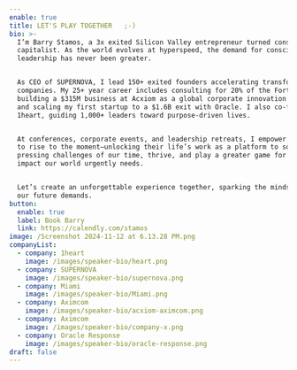 ```yaml
---
enable: true
title: LET'S PLAY TOGETHER   ;-)
bio: >-
  I’m Barry Stamos, a 3x exited Silicon Valley entrepreneur turned conscious
  capitalist. As the world evolves at hyperspeed, the demand for conscious
  leadership has never been greater.


  As CEO of SUPERNOVA, I lead 150+ exited founders accelerating transformative
  companies. My 25+ year career includes consulting for 20% of the Fortune 500,
  building a $315M business at Acxiom as a global corporate innovation leader,
  and scaling my first startup to a $1.6B exit with Oracle. I also co-founded
  1heart, guiding 1,000+ leaders toward purpose-driven lives.


  At conferences, corporate events, and leadership retreats, I empower audiences
  to rise to the moment—unlocking their life’s work as a platform to solve the
  pressing challenges of our time, thrive, and play a greater game for the
  impact our world urgently needs.


  Let’s create an unforgettable experience together, sparking the mindset shift
  our future demands.
button:
  enable: true
  label: Book Barry
  link: https://calendly.com/stamos
image: /Screenshot 2024-11-12 at 6.13.28 PM.png
companyList:
  - company: 1heart
    image: /images/speaker-bio/heart.png
  - company: SUPERNOVA
    image: /images/speaker-bio/supernova.png
  - company: Miami
    image: /images/speaker-bio/Miami.png
  - company: Aximcom
    image: /images/speaker-bio/acxiom-aximcom.png
  - company: Aximcom
    image: /images/speaker-bio/company-x.png
  - company: Oracle Response
    image: /images/speaker-bio/oracle-response.png
draft: false
---
```

